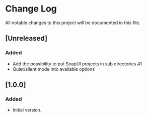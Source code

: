 # Change Log
All notable changes to this project will be documented in this file.

## [Unreleased]
### Added
 - Add the possibility to put SoapUI projects in sub directories #1
 - Quiet/silent mode into available options

## [1.0.0]
### Added
- Initial version.

